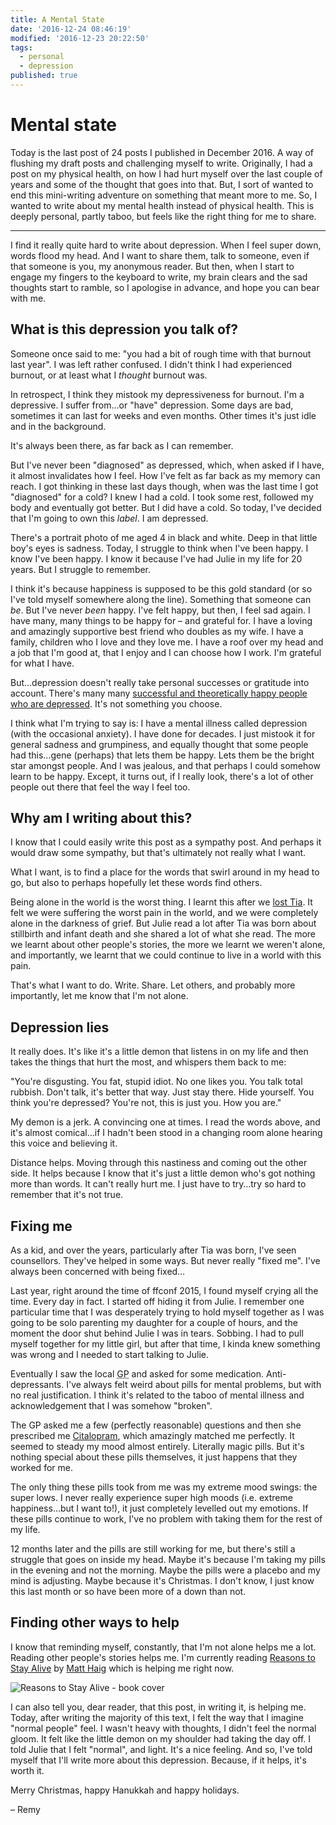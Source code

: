 ```yaml
---
title: A Mental State
date: '2016-12-24 08:46:19'
modified: '2016-12-23 20:22:50'
tags:
  - personal
  - depression
published: true
---
```

# Mental state

Today is the last post of 24 posts I published in December 2016. A way of flushing my draft posts and challenging myself to write. Originally, I had a post on my physical health, on how I had hurt myself over the last couple of years and some of the thought that goes into that. But, I sort of wanted to end this mini-writing adventure on something that meant more to me. So, I wanted to write about my mental health instead of physical health. This is deeply personal, partly taboo, but feels like the right thing for me to share.

<!--more-->

---

I find it really quite hard to write about depression. When I feel super down, words flood my head. And I want to share them, talk to someone, even if that someone is you, my anonymous reader. But then, when I start to engage my fingers to the keyboard to write, my brain clears and the sad thoughts start to ramble, so I apologise in advance, and hope you can bear with me.

## What is this depression you talk of?

Someone once said to me: "you had a bit of rough time with that burnout last year". I was left rather confused. I didn't think I had experienced burnout, or at least what I _thought_ burnout was.

In retrospect, I think they mistook my depressiveness for burnout. I'm a depressive. I suffer from…or "have" depression. Some days are bad, sometimes it can last for weeks and even months. Other times it's just idle and in the background.

It's always been there, as far back as I can remember.

But I've never been "diagnosed" as depressed, which, when asked if I have, it almost invalidates how I feel. How I've felt as far back as my memory can reach. I got thinking in these last days though, when was the last time I got "diagnosed" for a cold? I knew I had a cold. I took some rest, followed my body and eventually got better. But I did have a cold. So today, I've decided that I'm going to own this *label*. I am depressed.

There's a portrait photo of me aged 4 in black and white. Deep in that little boy's eyes is sadness. Today, I struggle to think when I've been happy. I know I've been happy. I know it because I've had Julie in my life for 20 years. But I struggle to remember.

I think it's because happiness is supposed to be this gold standard (or so I've told myself somewhere along the line). Something that someone can _be_. But I've never _been_ happy. I've felt happy, but then, I feel sad again. I have many, many things to be happy for – and grateful for. I have a loving and amazingly supportive best friend who doubles as my wife. I have a family, children who I love and they love me. I have a roof over my head and a job that I'm good at, that I enjoy and I can choose how I work. I'm grateful for what I have.

But…depression doesn't really take personal successes or gratitude into account. There's many many [successful and theoretically happy people who are depressed](https://en.m.wikipedia.org/wiki/List_of_people_with_major_depressive_disorder). It's not something you choose.

I think what I'm trying to say is: I have a mental illness called depression (with the occasional anxiety). I have done for decades. I just mistook it for general sadness and grumpiness, and equally thought that some people had this…gene (perhaps) that lets them be happy. Lets them be the bright star amongst people. And I was jealous, and that perhaps I could somehow learn to be happy. Except, it turns out, if I really look, there's a lot of other people out there that feel the way I feel too.

## Why am I writing about this?

I know that I could easily write this post as a sympathy post. And perhaps it would draw some sympathy, but that's ultimately not really what I want.

What I want, is to find a place for the words that swirl around in my head to go, but also to perhaps hopefully let these words find others.

Being alone in the world is the worst thing. I learnt this after we [lost Tia](/tia/letter). It felt we were suffering the worst pain in the world, and we were completely alone in the darkness of grief. But Julie read a lot after Tia was born about stillbirth and infant death and she shared a lot of what she read. The more we learnt about other people's stories, the more we learnt we weren't alone, and importantly, we learnt that we could continue to live in a world with this pain.

That's what I want to do. Write. Share. Let others, and probably more importantly, let me know that I'm not alone.

## Depression lies

It really does. It's like it's a little demon that listens in on my life and then takes the things that hurt the most, and whispers them back to me:

"You're disgusting. You fat, stupid idiot. No one likes you. You talk total rubbish. Don't talk, it's better that way. Just stay there. Hide yourself. You think you're depressed? You're not, this is just you. How you are."

My demon is a jerk. A convincing one at times. I read the words above, and it's almost comical…if I hadn't been stood in a changing room alone hearing this voice and believing it.

Distance helps. Moving through this nastiness and coming out the other side. It helps because I know that it's just a little demon who's got nothing more than words. It can't really hurt me. I just have to try…try so hard to remember that it's not true.

## Fixing me

As a kid, and over the years, particularly after Tia was born, I've seen counsellors. They've helped in some ways. But never really "fixed me". I've always been concerned with being fixed…

Last year, right around the time of ffconf 2015, I found myself crying all the time. Every day in fact. I started off hiding it from Julie. I remember one particular time that I was desperately trying to hold myself together as I was going to be solo parenting my daughter for a couple of hours, and the moment the door shut behind Julie I was in tears. Sobbing. I had to pull myself together for my little girl, but after that time, I kinda knew something was wrong and I needed to start talking to Julie.

Eventually I saw the local <abbr title="General Practitioner">GP</abbr> and asked for some medication. Anti-depressants. I've always felt weird about pills for mental problems, but with no real justification. I think it's related to the taboo of mental illness and acknowledgement that I was somehow "broken".

The GP asked me a few (perfectly reasonable) questions and then she prescribed me [Citalopram](https://en.m.wikipedia.org/wiki/Citalopram), which amazingly matched me perfectly. It seemed to steady my mood almost entirely. Literally magic pills. But it's nothing special about these pills themselves, it just happens that they worked for me.

The only thing these pills took from me was my extreme mood swings: the super lows. I never really experience super high moods (i.e. extreme happiness…but I want to!), it just completely levelled out my emotions. If these pills continue to work, I've no problem with taking them for the rest of my life.

12 months later and the pills are still working for me, but there's still a struggle that goes on inside my head. Maybe it's because I'm taking my pills in the evening and not the morning. Maybe the pills were a placebo and my mind is adjusting. Maybe because it's Christmas. I don't know, I just know this last month or so have been more of a down than not.

## Finding other ways to help

I know that reminding myself, constantly, that I'm not alone helps me a lot. Reading other people's stories helps me. I'm currently reading [Reasons to Stay Alive](https://www.amazon.co.uk/Reasons-Stay-Alive-Matt-Haig/dp/1782116826/ref=sr_1_1) by [Matt Haig](https://twitter.com/matthaig1) which is helping me right now.

![Reasons to Stay Alive - book cover](/images/reasons-to-stay-alive.jpg)

I can also tell you, dear reader, that this post, in writing it, is helping me. Today, after writing the majority of this text, I felt the way that I imagine "normal people" feel. I wasn't heavy with thoughts, I didn't feel the normal gloom. It felt like the little demon on my shoulder had taking the day off. I told Julie that I felt "normal", and light. It's a nice feeling. And so, I've told myself that I'll write more about this depression. Because, if it helps, it's worth it.

Merry Christmas, happy Hanukkah and happy holidays.

– Remy



